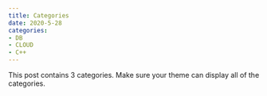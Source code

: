 ```yaml
---
title: Categories
date: 2020-5-28
categories:
- DB
- CLOUD
- C++
---
```


This post contains 3 categories. Make sure your theme can display all of the categories.
